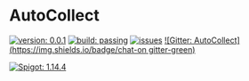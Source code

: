 # AutoCollect

[![version: 0.0.1](https://img.shields.io/badge/version-0.0.1-blue)](#)
[![build: passing](https://img.shields.io/badge/build-passing-brightgreen)](#)
[![issues](https://img.sields.io/badge/issues-0-red)](#)
[![Gitter: AutoCollect](https://img.shields.io/badge/chat-on gitter-green)](#)

[![Spigot: 1.14.4](https://img.shields.io/badge/Spigot-1.14.4-blue)](#)
